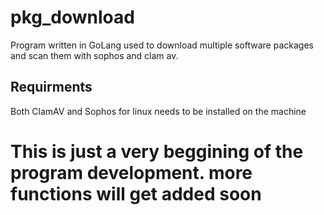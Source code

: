 # pkg_download
Program written in GoLang used to download multiple software packages and scan them with sophos and clam av.


## Requirments

Both ClamAV and Sophos for linux needs to be installed on the machine



# This is just a very beggining of the program development. more functions will get added soon

